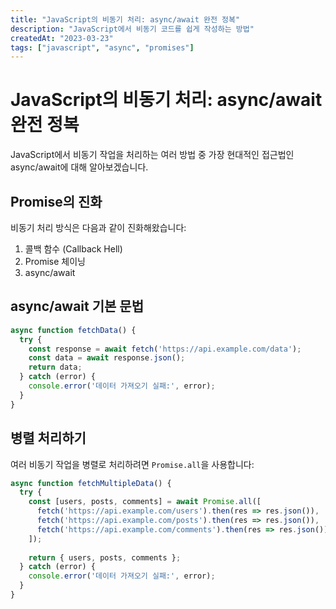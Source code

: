 ```yaml
---
title: "JavaScript의 비동기 처리: async/await 완전 정복"
description: "JavaScript에서 비동기 코드를 쉽게 작성하는 방법"
createdAt: "2023-03-23"
tags: ["javascript", "async", "promises"]
---
```


# JavaScript의 비동기 처리: async/await 완전 정복

JavaScript에서 비동기 작업을 처리하는 여러 방법 중 가장 현대적인 접근법인 async/await에 대해 알아보겠습니다.

## Promise의 진화

비동기 처리 방식은 다음과 같이 진화해왔습니다:

1. 콜백 함수 (Callback Hell)
2. Promise 체이닝
3. async/await

## async/await 기본 문법

```javascript
async function fetchData() {
  try {
    const response = await fetch('https://api.example.com/data');
    const data = await response.json();
    return data;
  } catch (error) {
    console.error('데이터 가져오기 실패:', error);
  }
}
```

## 병렬 처리하기

여러 비동기 작업을 병렬로 처리하려면 `Promise.all`을 사용합니다:

```javascript
async function fetchMultipleData() {
  try {
    const [users, posts, comments] = await Promise.all([
      fetch('https://api.example.com/users').then(res => res.json()),
      fetch('https://api.example.com/posts').then(res => res.json()),
      fetch('https://api.example.com/comments').then(res => res.json())
    ]);
    
    return { users, posts, comments };
  } catch (error) {
    console.error('데이터 가져오기 실패:', error);
  }
}
``` 